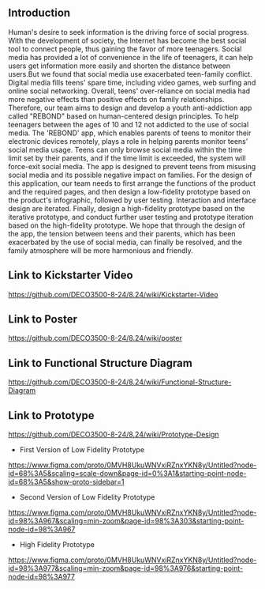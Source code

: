 ## Introduction
Human's desire to seek information is the driving force of social progress. With the development of society, the Internet has become the best social tool to connect people, thus gaining the favor of more teenagers. Social media has provided a lot of convenience in the life of teenagers, it can help users get information more easily and shorten the distance between users.But we found that social media use exacerbated teen-family conflict. Digital media fills teens' spare time, including video games, web surfing and online social networking. Overall, teens' over-reliance on social media had more negative effects than positive effects on family relationships.
Therefore, our team aims to design and develop a youth anti-addiction app called "REBOND" based on human-centered design principles. To help teenagers between the ages of 10 and 12 not addicted to the use of social media. The 'REBOND' app, which enables parents of teens to monitor their electronic devices remotely, plays a role in helping parents monitor teens' social media usage. Teens can only browse social media within the time limit set by their parents, and if the time limit is exceeded, the system will force-exit social media. The app is designed to prevent teens from misusing social media and its possible negative impact on families.
For the design of this application, our team needs to first arrange the functions of the product and the required pages, and then design a low-fidelity prototype based on the product's infographic, followed by user testing. Interaction and interface design are iterated. Finally, design a high-fidelity prototype based on the iterative prototype, and conduct further user testing and prototype iteration based on the high-fidelity prototype. We hope that through the design of the app, the tension between teens and their parents, which has been exacerbated by the use of social media, can finally be resolved, and the family atmosphere will be more harmonious and friendly.

## Link to Kickstarter Video
https://github.com/DECO3500-8-24/8.24/wiki/Kickstarter-Video

## Link to Poster
https://github.com/DECO3500-8-24/8.24/wiki/poster

## Link to Functional Structure Diagram
https://github.com/DECO3500-8-24/8.24/wiki/Functional-Structure-Diagram

## Link to Prototype
https://github.com/DECO3500-8-24/8.24/wiki/Prototype-Design

* First Version of Low Fidelity Prototype

https://www.figma.com/proto/0MVH8UkuWNVxiRZnxYKN8y/Untitled?node-id=68%3A5&scaling=scale-down&page-id=0%3A1&starting-point-node-id=68%3A5&show-proto-sidebar=1

* Second Version of Low Fidelity Prototype


https://www.figma.com/proto/0MVH8UkuWNVxiRZnxYKN8y/Untitled?node-id=98%3A967&scaling=min-zoom&page-id=98%3A303&starting-point-node-id=98%3A967

* High Fidelity Prototype


https://www.figma.com/proto/0MVH8UkuWNVxiRZnxYKN8y/Untitled?node-id=98%3A977&scaling=min-zoom&page-id=98%3A976&starting-point-node-id=98%3A977
